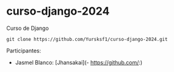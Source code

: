 # curso-django-2024
Curso de Django 
```
git clone https://github.com/Yursksf1/curso-django-2024.git 
```

Participantes: 
- Jasmel Blanco: [Jhansakai](- https://github.com/:)

